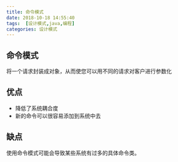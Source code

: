 ```yaml
---
title: 命令模式
date: 2018-10-18 14:55:40
tags:  [设计模式,java,编程]
categories: 设计模式
---
```


## 命令模式
将一个请求封装成对象，从而使您可以用不同的请求对客户进行参数化
<!-- more -->

## 优点
* 降低了系统耦合度
* 新的命令可以很容易添加到系统中去

## 缺点
使用命令模式可能会导致某些系统有过多的具体命令类。